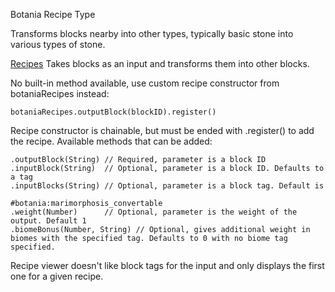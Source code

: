 Botania Recipe Type

Transforms blocks nearby into other types, typically basic stone into various types of stone.

<ins>Recipes</ins>
Takes blocks as an input and transforms them into other blocks.

No built-in method available, use custom recipe constructor from botaniaRecipes instead:
```
botaniaRecipes.outputBlock(blockID).register()
```
Recipe constructor is chainable, but must be ended with .register() to add the recipe. Available methods that can be added:
```
.outputBlock(String) // Required, parameter is a block ID
.inputBlock(String)  // Optional, parameter is a block ID. Defaults to a tag
.inputBlocks(String) // Optional, parameter is a block tag. Default is 
										#botania:marimorphosis_convertable
.weight(Number)      // Optional, parameter is the weight of the output. Default 1
.biomeBonus(Number, String) // Optional, gives additional weight in biomes with the specified tag. Defaults to 0 with no biome tag specified.
```

Recipe viewer doesn't like block tags for the input and only displays the first one for a given recipe.
